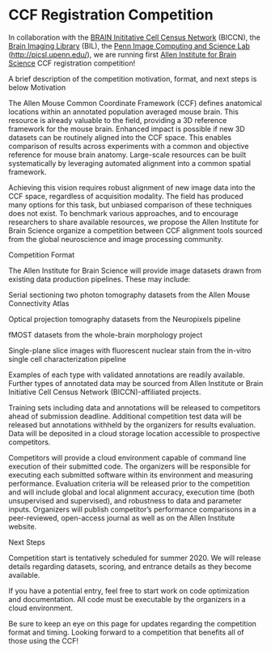 # CCF Registration Competition

In collaboration with the [BRAIN Inititative Cell Census Network](biccn.org) (BICCN), 
the [Brain Imaging Library](https://www.brainimagelibrary.org/) (BIL), 
the [Penn Image Computing and Science Lab](PICSL) (http://picsl.upenn.edu/), 
we are running first [Allen Institute for Brain Science](https://portal.brain-map.org/) 
CCF registration competition! 


A brief description of the competition motivation, format, and next steps is below
Motivation

The Allen Mouse Common Coordinate Framework (CCF) defines anatomical locations within an annotated population averaged mouse brain. This resource is already valuable to the field, providing a 3D reference framework for the mouse brain. Enhanced impact is possible if new 3D datasets can be routinely aligned into the CCF space. This enables comparison of results across experiments with a common and objective reference for mouse brain anatomy. Large-scale resources can be built systematically by leveraging automated alignment into a common spatial framework.

Achieving this vision requires robust alignment of new image data into the CCF space, regardless of acquisition modality. The field has produced many options for this task, but unbiased comparison of these techniques does not exist. To benchmark various approaches, and to encourage researchers to share available resources, we propose the Allen Institute for Brain Science organize a competition between CCF alignment tools sourced from the global neuroscience and image processing community.

Competition Format

The Allen Institute for Brain Science will provide image datasets drawn from existing data production pipelines. These may include:

Serial sectioning two photon tomography datasets from the Allen Mouse Connectivity Atlas

Optical projection tomography datasets from the Neuropixels pipeline

fMOST datasets from the whole-brain morphology project

Single-plane slice images with fluorescent nuclear stain from the in-vitro single cell characterization pipeline

Examples of each type with validated annotations are readily available. Further types of annotated data may be sourced from Allen Institute or Brain Initiative Cell Census Network (BICCN)-affiliated projects.

Training sets including data and annotations will be released to competitors ahead of submission deadline. Additional competition test data will be released but annotations withheld by the organizers for results evaluation. Data will be deposited in a cloud storage location accessible to prospective competitors.

Competitors will provide a cloud environment capable of command line execution of their submitted code. The organizers will be responsible for executing each submitted software within its environment and measuring performance. Evaluation criteria will be released prior to the competition and will include global and local alignment accuracy, execution time (both unsupervised and supervised), and robustness to data and parameter inputs. Organizers will publish competitor’s performance comparisons in a peer-reviewed, open-access journal as well as on the Allen Institute website.

Next Steps

Competition start is tentatively scheduled for summer 2020. We will release details regarding datasets, scoring, and entrance details as they become available.

If you have a potential entry, feel free to start work on code optimization and documentation. All code must be executable by the organizers in a cloud environment.

Be sure to keep an eye on this page for updates regarding the competition format and timing. Looking forward to a competition that benefits all of those using the CCF!
